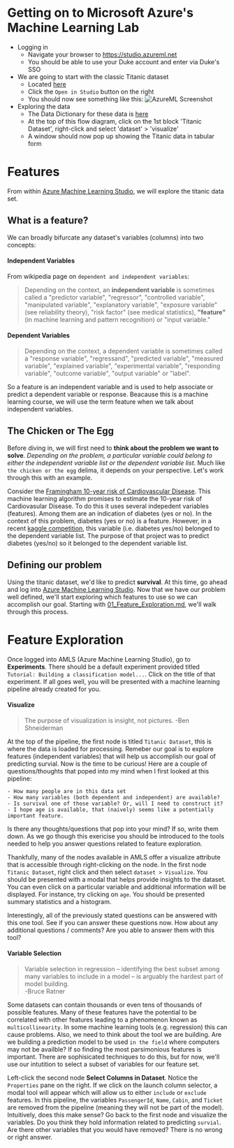 # Getting on to Microsoft Azure's Machine Learning Lab
- Logging in
  - Navigate your browser to https://studio.azureml.net
  - You should be able to use your Duke account and enter via Duke's SSO
- We are going to start with the classic Titanic dataset
  - Located [here](https://gallery.cortanaintelligence.com/Experiment/Tutorial-Building-a-classification-model-in-Azure-ML-18)
  - Click the ```Open in Studio``` button on the right
  - You should now see something like this: ![AzureML Screenshot](https://github.com/Duke-Translational-Bioinformatics/mmci-practical-datascience/blob/master/lecture02_170526/lecture2Assets/azureTitanicScreenshot.png)
- Exploring the data
  - The Data Dictionary for these data is [here](https://www.kaggle.com/c/titanic/data)
  - At the top of this flow diagram, click on the 1st block 'Titanic Dataset', right-click and select 'dataset' > 'visualize'
  - A window should now pop up showing the Titanic data in tabular form

# Features
From within [Azure Machine Learning Studio](https://studio.azureml.net/
), we will explore the titanic data set. 

## What is a feature?
We can broadly bifurcate any dataset's variables (columns) into two concepts:

#### Independent Variables
From wikipedia page on `dependent and independent variables`:
>Depending on the context, an **independent variable** is sometimes 
called a "predictor variable", "regressor", "controlled variable",
"manipulated variable", "explanatory variable", 
"exposure variable" (see reliability theory), "risk factor" 
(see medical statistics), **"feature"** (in machine learning and pattern recognition) 
or "input variable."

#### Dependent Variables
> Depending on the context, a dependent variable is sometimes 
called a "response variable", "regressand", "predicted variable", 
"measured variable", "explained variable", "experimental variable",
"responding variable", "outcome variable", "output variable" or 
"label".

So a feature is an independent variable and is used to help associate or
predict a dependent variable or response. Beacause this is a machine learning course, 
we will use the term feature when we talk about independent variables.  

## The Chicken or The Egg
Before diving in, we will first need to **think about the problem we want to solve**. *Depending on the problem,
a particular variable could belong to either the independent variable list or the dependent variable list*. Much like 
`the chicken or the egg` delima, it depends on your perspective. Let's work
through this with an example.

Consider the [Framingham 10-year risk of Cardiovascular Disease](https://www.framinghamheartstudy.org/risk-functions/cardiovascular-disease/10-year-risk.php). This
machine learning algorithm promises to estimate the 10-year risk of Cardiovasular Disease. To do this it uses several
indepedent variables (features). Among them are an indication of diabetes (yes or no). In the context of this problem,
diabetes (yes or no) is a feature. However, in a recent [kaggle competition](https://www.kaggle.com/c/pf2012-diabetes),
this variable (i.e. diabetes yes/no) belonged to the dependent variable list. The purpose of that project was to 
predict diabetes (yes/no) so it belonged to the dependent variable list.


## Defining our problem
Using the titanic dataset, we'd like to predict **survival**. At this time,
go ahead and log into [Azure Machine Learning Studio](https://studio.azureml.net/
). Now that we have our problem well defined, we'll start exploring which features
to use so we can accomplish our goal. Starting with [01_Feature_Exploration.md](01_Feature_Exploration.md), we'll 
walk through this process.

# Feature Exploration
Once logged into AMLS (Azure Machine Learning Studio), go to **Experiments**. There should be 
a default experiment provided titled `Tutorial: Building a classification model...`. Click on 
the title of that experiment. If all goes well, you will be presented with a 
machine learning pipeline already created for you.

#### Visualize
> The purpose of visualization is insight, not pictures.
-Ben Shneiderman

At the top of the pipeline, the first node is titled `Titanic Dataset`, this is where
the data is loaded for processing. Remeber our goal is to explore features (independent variables) that 
will help us accomplish our goal of predicting survial. Now is the time to be curious! Here are a couple
of questions/thoughts that poped into my mind when I first looked at this pipeline:

    - How many people are in this data set
    - How many variables (both dependent and independent) are available?
    - Is survival one of those variable? Or, will I need to construct it?
    - I hope age is available, that (naively) seems like a potentially important feature.  
Is there any thoughts/questions that pop into your mind? If so, write them down. As we go though this exericise
you should be introduced to the tools needed to help you answer questions related to feature exploration.
 
Thankfully, many of the nodes available in AMLS offer a visualize attribute that is accessible
through right-clicking on the node. In the first node `Titanic Dataset`, right click and then select 
`dataset > Visualize`. You should be presented with a modal that helps provide insights to the dataset.
You can even click on a particular variable and additional information will be displayed. For instance, try 
clicking on `age`. You should be presented summary statistics and a histogram.

Interestingly, all of the previously stated questions can be answered with this one tool. See if you can answer these
questions now. How about any additional questions / comments? Are you able to answer them with this tool? 


#### Variable Selection
> Variable selection in regression – identifying the best subset among many variables to include in a model – is arguably the hardest part of model building.  
-Bruce Ratner

Some datasets can contain thousands or even tens of thousands of possible features. Many of these features have the potential 
to be correlated with other features leading to a phenomenon known as `multicollinearity`. In some machine learning 
tools (e.g. regression) this can cause problems. Also, we need to think about the tool we are building. Are we building
a prediction model to be used `in the field` where computers may not be availble? If so finding the most parsimonious features
is important. There are sophisicated techniques to do this, but for now, we'll use our intutition to select a subset of
variables for our feature set.

Left-click the second node **Select Columns in Dataset**. Notice the `Properties` pane on the right. If we click on the 
launch column selector, a modal tool will appear which will allow us to either `include` or `exclude` features.
In this pipeline, the variables `PassengerId`, `Name`, `Cabin`, and `Ticket` are removed
from the pipeline (meaning they will not be part of the model). Intuitively, does this make sense? Go back to the first
node and visualize the variables. Do you think they hold information related to predicting `survial`. Are there other
variables that you would have removed? There is no wrong or right answer.



